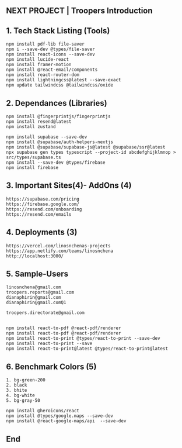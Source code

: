 ## NEXT PROJECT | Troopers Introduction

## 1. Tech Stack Listing (Tools)

```
npm install pdf-lib file-saver
npm i --save-dev @types/file-saver
npm install react-icons --save-dev
npm install lucide-react
npm install framer-motion
npm install @react-email/components
npm install react-router-dom
npm install lightningcss@latest --save-exact
npm update tailwindcss @tailwindcss/oxide

```

## 2. Dependances (Libraries)

```
npm install @fingerprintjs/fingerprintjs
npm install resend@latest
npm install zustand

npm install supabase --save-dev
npm install @supabase/auth-helpers-nextjs
npm install @supabase/supabase-js@latest @supabase/ssr@latest
npx supabase gen types typescript --project-id abcdefghijklmnop > src/types/supabase.ts
npm install --save-dev @types/firebase
npm install firebase
```

## 3. Important Sites(4)- AddOns (4)

```
https://supabase.com/pricing
https://firebase.google.com/
https://resend.com/onboarding
https://resend.com/emails

```

## 4. Deployments (3)

```
https://vercel.com/linosnchenas-projects
https://app.netlify.com/teams/linosnchena
http://localhost:3000/

```

## 5. Sample-Users

```
linosnchena@gmail.com
troopers.reports@gmail.com
dianaphirin@gmail.com
dianaphirin@gmail.comQ1

troopers.directorate@gmail.com


npm install react-to-pdf @react-pdf/renderer
npm install react-to-pdf @react-pdf/renderer
npm install react-to-print @types/react-to-print --save-dev
npm install react-to-print --save
npm install react-to-print@latest @types/react-to-print@latest

```

## 6. Benchmark Colors (5)

```
1. bg-green-200
2. black
3. bhite
4. bg-white
5. bg-gray-50

npm install @heroicons/react
npm install @types/google.maps --save-dev
npm install @react-google-maps/api  --save-dev

```

## End
